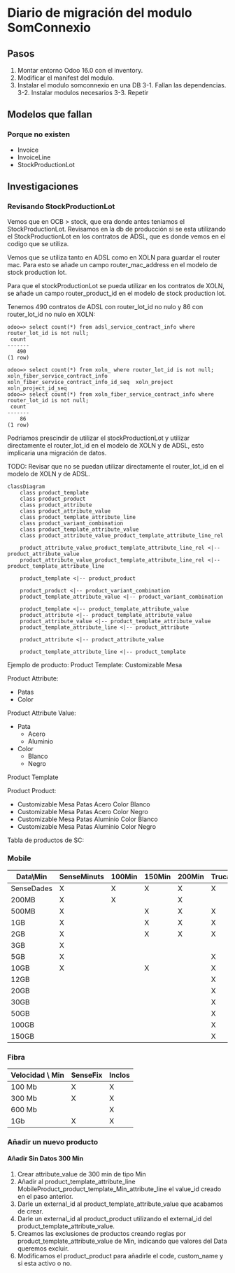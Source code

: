 # Diario de migración del modulo SomConnexio
## Pasos
1. Montar entorno Odoo 16.0 con el inventory.
2. Modificar el manifest del modulo.
3. Instalar el modulo somconnexio en una DB
  3-1. Fallan las dependencias.
  3-2. Instalar modulos necesarios
  3-3. Repetir

## Modelos que fallan
### Porque no existen

* Invoice
* InvoiceLine
* StockProductionLot


## Investigaciones
### Revisando StockProductionLot
Vemos que en OCB > stock, que era donde antes teniamos el StockProductionLot.
Revisamos en la db de producción si se esta utilizando el StockProductionLot en los contratos de ADSL, que es donde vemos en el codigo que se utiliza.

Vemos que se utiliza tanto en ADSL como en XOLN para guardar el router mac. Para esto se añade un campo router_mac_address en el modelo de stock production lot.

Para que el stockProductionLot se pueda utilizar en los contratos de XOLN, se añade un campo router_product_id en el modelo de stock production lot.

Tenemos 490 contratos de ADSL con router_lot_id no nulo y 86 con router_lot_id no nulo en XOLN:

```
odoo=> select count(*) from adsl_service_contract_info where router_lot_id is not null;
 count
-------
   490
(1 row)

odoo=> select count(*) from xoln_ where router_lot_id is not null;
xoln_fiber_service_contract_info         xoln_fiber_service_contract_info_id_seq  xoln_project                             xoln_project_id_seq
odoo=> select count(*) from xoln_fiber_service_contract_info where router_lot_id is not null;
 count
-------
    86
(1 row)
```

Podriamos prescindir de utilizar el stockProductionLot y utilizar directamente el router_lot_id en el modelo de XOLN y de ADSL, esto implicaria una migración de datos.

TODO: Revisar que no se puedan utilizar directamente el router_lot_id en el modelo de XOLN y de ADSL.


```mermaid
classDiagram
    class product_template
    class product_product
    class product_attribute
    class product_attribute_value
    class product_template_attribute_line
    class product_variant_combination
    class product_template_attribute_value
    class product_attribute_value_product_template_attribute_line_rel 

    product_attribute_value_product_template_attribute_line_rel <|-- product_attribute_value
    product_attribute_value_product_template_attribute_line_rel <|-- product_template_attribute_line

    product_template <|-- product_product
    
    product_product <|-- product_variant_combination
    product_template_attribute_value <|-- product_variant_combination

    product_template <|-- product_template_attribute_value
    product_attribute <|-- product_template_attribute_value
    product_attribute_value <|-- product_template_attribute_value
    product_template_attribute_line <|-- product_attribute

    product_attribute <|-- product_attribute_value

    product_template_attribute_line <|-- product_template
```

Ejemplo de producto:
Product Template: Customizable Mesa

Product Attribute:
 - Patas
 - Color

Product Attribute Value:
  - Pata
    - Acero
    - Aluminio
  - Color
    - Blanco
    - Negro

Product Template 

Product Product:
- Customizable Mesa Patas Acero Color Blanco
- Customizable Mesa Patas Acero Color Negro
- Customizable Mesa Patas Aluminio Color Blanco
- Customizable Mesa Patas Aluminio Color Negro

Tabla de productos de SC:

### Mobile

| Data\Min   | SenseMinuts | 100Min | 150Min | 200Min | TrucadesIllimitades |
| ---------- | ----------- | ------ | ------ | ------ | ------------------- |
| SenseDades | X           | X      | X      | X      | X                   |
| 200MB      | X           | X      |        | X      |                     |
| 500MB      | X           |        | X      | X      | X                   |
| 1GB        | X           |        | X      | X      | X                   |
| 2GB        | X           |        | X      | X      | X                   |
| 3GB        | X           |        |        |        |                     |
| 5GB        | X           |        |        |        | X                   |
| 10GB       | X           |        | X      |        | X                   |
| 12GB       |             |        |        |        | X                   |
| 20GB       |             |        |        |        | X                   |
| 30GB       |             |        |        |        | X                   |
| 50GB       |             |        |        |        | X                   |
| 100GB      |             |        |        |        | X                   |
| 150GB      |             |        |        |        | X                   |

### Fibra

| Velocidad \ Min | SenseFix | Inclos |
| --------------- | -------- | ------ |
| 100 Mb          | X        | X      |
| 300 Mb          | X        | X      |
| 600 Mb          |          | X      |
| 1Gb             | X        | X      |

### Añadir un nuevo producto

#### Añadir Sin Datos 300 Min

1. Crear attribute_value de 300 min de tipo Min
2. Añadir al product_template_attribute_line MobileProduct_product_template_Min_attribute_line el value_id creado en el paso anterior.
3. Darle un external_id al product_template_attribute_value que acabamos de crear.
4. Darle un external_id al product_product utilizando el external_id del product_template_attribute_value.
5. Creamos las exclusiones de productos creando reglas por product_template_attribute_value de Min, indicando que valores del Data queremos excluir.
6. Modificamos el product_product para añadirle el code, custom_name y si esta activo o no.
